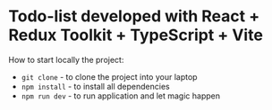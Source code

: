 # Todo-list developed with React + Redux Toolkit + TypeScript + Vite

How to start locally the project:

* `git clone` - to clone the project into your laptop
* `npm install` - to install all dependencies
* `npm run dev` - to run application and let magic happen

